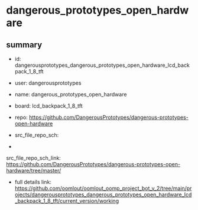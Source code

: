 # dangerous_prototypes_open_hardware
 
## summary 
* id: dangerousprototypes_dangerous_prototypes_open_hardware_lcd_backpack_1_8_tft
* user: dangerousprototypes
* name: dangerous_prototypes_open_hardware
* board: lcd_backpack_1_8_tft
* repo: https://github.com/DangerousPrototypes/dangerous-prototypes-open-hardware



* src_file_repo_sch: 
*
 src_file_repo_sch_link: https://github.com/DangerousPrototypes/dangerous-prototypes-open-hardware/tree/master/
* full details link: https://github.com/oomlout/oomlout_oomp_project_bot_v_2/tree/main/projects/dangerousprototypes_dangerous_prototypes_open_hardware_lcd_backpack_1_8_tft/current_version/working  






